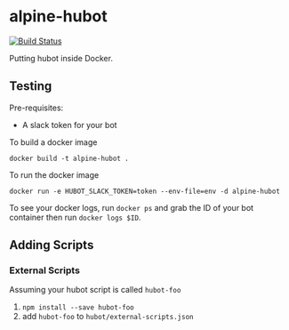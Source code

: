 # alpine-hubot
[![Build Status](https://travis-ci.org/noqcks/alpine-hubot.svg?branch=master)](https://travis-ci.org/noqcks/alpine-hubot)

Putting hubot inside Docker.

## Testing

Pre-requisites:

- A slack token for your bot

To build a docker image

```
docker build -t alpine-hubot .
```

To run the docker image

```
docker run -e HUBOT_SLACK_TOKEN=token --env-file=env -d alpine-hubot
```

To see your docker logs, run `docker ps` and grab the ID of your bot container then run `docker logs $ID`.

## Adding Scripts


### External Scripts

Assuming your hubot script is called `hubot-foo`

1. `npm install --save hubot-foo`
2.  add `hubot-foo` to `hubot/external-scripts.json`

